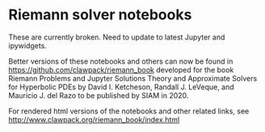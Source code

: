 
Riemann solver notebooks
========================

These are currently broken.  Need to update to latest Jupyter and ipywidgets.

Better versions of these notebooks and others can now be found in
    https://github.com/clawpack/riemann_book
developed for the book
    Riemann Problems and Jupyter Solutions
    Theory and Approximate Solvers for Hyperbolic PDEs
    by David I. Ketcheson, Randall J. LeVeque, and Mauricio J. del Razo
to be published by SIAM in 2020.

For rendered html versions of the notebooks and other related links, see
    http://www.clawpack.org/riemann_book/index.html
